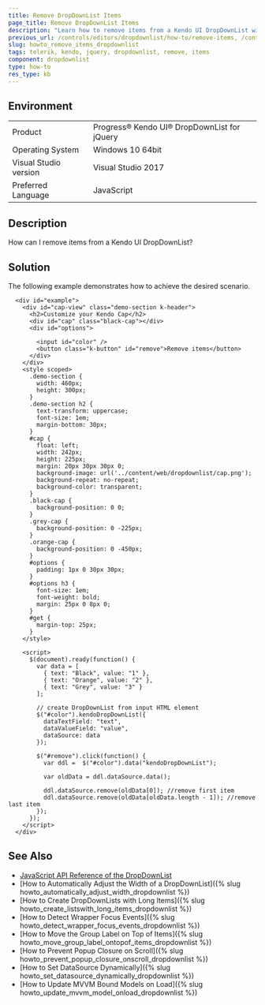 ```yaml
---
title: Remove DropDownList Items
page_title: Remove DropDownList Items
description: "Learn how to remove items from a Kendo UI DropDownList widget."
previous_url: /controls/editors/dropdownlist/how-to/remove-items, /controls/editors/dropdownlist/how-to/editing/remove-items
slug: howto_remove_items_dropdownlist
tags: telerik, kendo, jquery, dropdownlist, remove, items
component: dropdownlist
type: how-to
res_type: kb
---
```


## Environment

<table>
 <tr>
  <td>Product</td>
  <td>Progress® Kendo UI® DropDownList for jQuery</td>
 </tr>
 <tr>
  <td>Operating System</td>
  <td>Windows 10 64bit</td>
 </tr>
 <tr>
  <td>Visual Studio version</td>
  <td>Visual Studio 2017</td>
 </tr>
 <tr>
  <td>Preferred Language</td>
  <td>JavaScript</td>
 </tr>
</table>

## Description

How can I remove items from a Kendo UI DropDownList?

## Solution

The following example demonstrates how to achieve the desired scenario.



```dojo
  <div id="example">
    <div id="cap-view" class="demo-section k-header">
      <h2>Customize your Kendo Cap</h2>
      <div id="cap" class="black-cap"></div>
      <div id="options">

        <input id="color" />
        <button class="k-button" id="remove">Remove items</button>
      </div>
    </div>
    <style scoped>
      .demo-section {
        width: 460px;
        height: 300px;
      }
      .demo-section h2 {
        text-transform: uppercase;
        font-size: 1em;
        margin-bottom: 30px;
      }
      #cap {
        float: left;
        width: 242px;
        height: 225px;
        margin: 20px 30px 30px 0;
        background-image: url('../content/web/dropdownlist/cap.png');
        background-repeat: no-repeat;
        background-color: transparent;
      }
      .black-cap {
        background-position: 0 0;
      }
      .grey-cap {
        background-position: 0 -225px;
      }
      .orange-cap {
        background-position: 0 -450px;
      }
      #options {
        padding: 1px 0 30px 30px;
      }
      #options h3 {
        font-size: 1em;
        font-weight: bold;
        margin: 25px 0 8px 0;
      }
      #get {
        margin-top: 25px;
      }
    </style>

    <script>
      $(document).ready(function() {
        var data = [
          { text: "Black", value: "1" },
          { text: "Orange", value: "2" },
          { text: "Grey", value: "3" }
        ];

        // create DropDownList from input HTML element
        $("#color").kendoDropDownList({
          dataTextField: "text",
          dataValueField: "value",
          dataSource: data
        });

        $("#remove").click(function() {
          var ddl =  $("#color").data("kendoDropDownList");

          var oldData = ddl.dataSource.data();

          ddl.dataSource.remove(oldData[0]); //remove first item
          ddl.dataSource.remove(oldData[oldData.length - 1]); //remove last item
        });
      });
    </script>
  </div>
```

## See Also

* [JavaScript API Reference of the DropDownList](/api/javascript/ui/dropdownlist)
* [How to Automatically Adjust the Width of a DropDownList]({% slug howto_automatically_adjust_width_dropdownlist %})
* [How to Create DropDownLists with Long Items]({% slug howto_create_listswith_long_items_dropdownlist %})
* [How to Detect Wrapper Focus Events]({% slug howto_detect_wrapper_focus_events_dropdownlist %})
* [How to Move the Group Label on Top of Items]({% slug howto_move_group_label_ontopof_items_dropdownlist %})
* [How to Prevent Popup Closure on Scroll]({% slug howto_prevent_popup_closure_onscroll_dropdownlist %})
* [How to Set DataSource Dynamically]({% slug howto_set_datasource_dynamically_dropdownlist %})
* [How to Update MVVM Bound Models on Load]({% slug howto_update_mvvm_model_onload_dropdownlist %})
